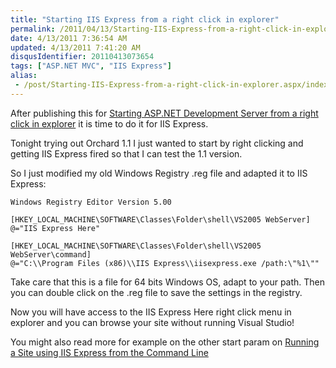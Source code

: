 ```yaml
---
title: "Starting IIS Express from a right click in explorer"
permalink: /2011/04/13/Starting-IIS-Express-from-a-right-click-in-explorer/
date: 4/13/2011 7:36:54 AM
updated: 4/13/2011 7:41:20 AM
disqusIdentifier: 20110413073654
tags: ["ASP.NET MVC", "IIS Express"]
alias:
 - /post/Starting-IIS-Express-from-a-right-click-in-explorer.aspx/index.html
---
```

After publishing this for [Starting ASP.NET Development Server from a right click in explorer](http://www.laurentkempe.com/post/Starting-ASPNET-Development-Server-from-a-right-click-in-explorer.aspx) it is time to do it for IIS Express.

Tonight trying out Orchard 1.1 I just wanted to start by right clicking and getting IIS Express fired so that I can test the 1.1 version.
<!-- more -->

So I just modified my old Windows Registry .reg file and adapted it to IIS Express: 

```
Windows Registry Editor Version 5.00

[HKEY_LOCAL_MACHINE\SOFTWARE\Classes\Folder\shell\VS2005 WebServer]
@="IIS Express Here"

[HKEY_LOCAL_MACHINE\SOFTWARE\Classes\Folder\shell\VS2005 WebServer\command]
@="C:\\Program Files (x86)\\IIS Express\\iisexpress.exe /path:\"%1\""
```

Take care that this is a file for 64 bits Windows OS, adapt to your path. Then you can double click on the .reg file to save the settings in the registry.

Now you will have access to the IIS Express Here right click menu in explorer and you can browse your site without running Visual Studio!

You might also read more for example on the other start param on [Running a Site using IIS Express from the Command Line](http://learn.iis.net/page.aspx/870/running-iis-express-from-the-command-line/)
